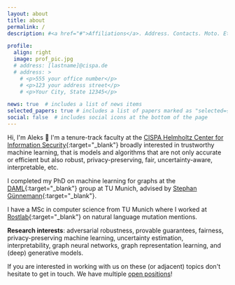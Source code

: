 ```yaml
---
layout: about
title: about
permalink: /
description: #<a href="#">Affiliations</a>. Address. Contacts. Moto. Etc.

profile:
  align: right
  image: prof_pic.jpg
  # address: [lastname]@cispa.de
  # address: >
    # <p>555 your office number</p>
    # <p>123 your address street</p>
    # <p>Your City, State 12345</p>

news: true  # includes a list of news items
selected_papers: true # includes a list of papers marked as "selected={true}"
social: false  # includes social icons at the bottom of the page
---
```

Hi, I'm Aleks :wave: I'm a tenure-track faculty at the [CISPA Helmholtz Center for Information Security](https://cispa.de){:target="_blank"} broadly interested in trustworthy machine learning, 
that is models and algorithms that are not only accurate or efficient but also robust, privacy-preserving, fair, uncertainty-aware, interpretable, etc.
<!--  -->

I completed my PhD on machine learning for graphs at the [DAML](https://www.in.tum.de/daml/){:target="_blank"} group at TU Munich, advised by [Stephan Günnemann](https://www.in.tum.de/daml/team/guennemann/){:target="_blank"}.
<!-- During my PhD I interned at Google working with the graph mining team. -->
I have a MSc in computer science from TU Munich where I worked at [Rostlab](https://www.rostlab.org/){:target="_blank"} on natural language mutation mentions.
<!-- Before that I studied at the Faculty of Computer Science and Engineering in Skopje, North Macedonia. -->

**Research interests**: adversarial robustness, provable guarantees, fairness, privacy-preserving machine learning, uncertainty estimation, interpretability, graph neural networks, graph representation learning, and (deep) generative models.
<!--  -->
If you are interested in working with us on these (or adjacent) topics don't hesitate to get in touch.
We have multiple [open positions](/positions)! 